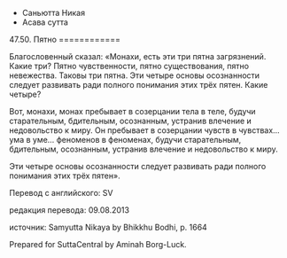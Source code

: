 









* Саньютта Никая
* Асава сутта


47\.50\. Пятно
\=\=\=\=\=\=\=\=\=\=\=\=



Благословенный сказал: «Монахи, есть эти три пятна загрязнений\. Какие три? Пятно чувственности, пятно существования, пятно невежества\. Таковы три пятна\. Эти четыре основы осознанности следует развивать ради полного понимания этих трёх пятен\. Какие четыре?


Вот, монахи, монах пребывает в созерцании тела в теле, будучи старательным, бдительным, осознанным, устранив влечение и недовольство к миру\. Он пребывает в созерцании чувств в чувствах… ума в уме… феноменов в феноменах, будучи старательным, бдительным, осознанным, устранив влечение и недовольство к миру\.


Эти четыре основы осознанности следует развивать ради полного понимания этих трёх пятен»\.



Перевод с английского: SV


редакция перевода: 09\.08\.2013


источник: Samyutta Nikaya by Bhikkhu Bodhi, p\. 1664


Prepared for SuttaCentral by Aminah Borg\-Luck\.






